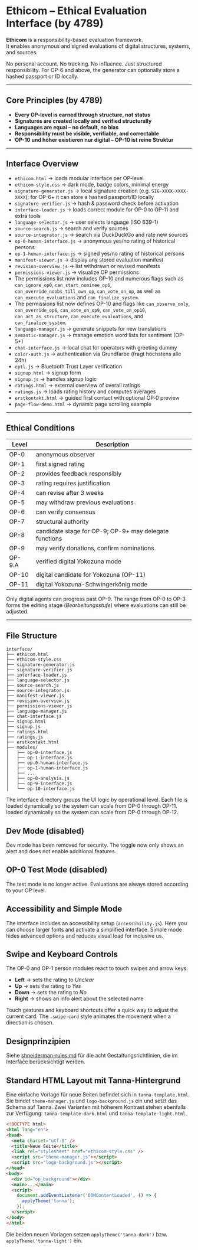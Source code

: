 # Ethicom – Ethical Evaluation Interface (by 4789)

**Ethicom** is a responsibility-based evaluation framework.  
It enables anonymous and signed evaluations of digital structures, systems, and sources.

No personal account. No tracking. No influence.
Just structured responsibility.
For OP-6 and above, the generator can optionally store a hashed passport or ID locally.


---

## Core Principles (by 4789)

- **Every OP-level is earned through structure, not status**
- **Signatures are created locally and verified structurally**
- **Languages are equal – no default, no bias**
- **Responsibility must be visible, verifiable, and correctable**
- **OP-10 und höher existieren nur digital – OP-10 ist reine Struktur**

---

## Interface Overview

- `ethicom.html` → loads modular interface per OP-level
- `ethicom-style.css` → dark mode, badge colors, minimal energy
- `signature-generator.js` → local signature creation (e.g. `SIG-XXXX-XXXX-XXXX`); for OP-6+ it can store a hashed passport/ID locally
- `signature-verifier.js` → hash & password check before activation
- `interface-loader.js` → loads correct module for OP-0 to OP-11 and extra tools
- `language-selector.js` → user selects language (ISO 639-1)
- `source-search.js` → search and verify sources
- `source-integrator.js` → search via DuckDuckGo and rate new sources
- `op-0-human-interface.js` → anonymous yes/no rating of historical persons
- `op-1-human-interface.js` → signed yes/no rating of historical persons
- `manifest-viewer.js` → display any stored evaluation manifest
- `revision-overview.js` → list withdrawn or revised manifests
- `permissions-viewer.js` → visualize OP permissions
- The permissions list now includes OP-10 and numerous flags such as
  `can_ignore_op0`, `can_start_nominee_op6`,
  `can_override_noobs_till_own_op`, `can_vote_on_op`,
  as well as `can_execute_evaluations` and `can_finalize_system`.
- The permissions list now defines OP-10 and flags like
  `can_observe_only`, `can_override_op6`, `can_vote_on_op9`,
  `can_vote_on_op10`, `can_act_as_structure`,
  `can_execute_evaluations`, and `can_finalize_system`.
- `language-manager.js` → generate snippets for new translations
- `semantic-manager.js` → manage emotion word lists for sentiment (OP-5+) 
- `chat-interface.js` → local chat for operators with greeting dummy
- `color-auth.js` → authentication via Grundfarbe (fragt höchstens alle 24h)
- `eptl.js` → Bluetooth Trust Layer verification
- `signup.html` → signup form
- `signup.js` → handles signup logic
- `ratings.html` → external overview of overall ratings
- `ratings.js` → loads rating history and computes averages
- `erstkontakt.html` → guided first contact with optional OP‑0 preview
- `page-flow-demo.html` → dynamic page scrolling example

---

## Ethical Conditions

| Level | Description |
|-------|-------------|
| <a id="op-0"></a> OP-0 | anonymous observer |
| <a id="op-1"></a> OP-1 | first signed rating |
| <a id="op-2"></a> OP-2 | provides feedback responsibly |
| <a id="op-3"></a> OP-3 | rating requires justification |
| <a id="op-4"></a> OP-4 | can revise after 3 weeks |
| <a id="op-5"></a> OP-5 | may withdraw previous evaluations |
| <a id="op-6"></a> OP-6 | can verify consensus |
| <a id="op-7"></a> OP-7 | structural authority |
| <a id="op-8"></a> OP-8 | candidate stage for OP-9; OP-9+ may delegate functions |
| <a id="op-9"></a> OP-9 | may verify donations, confirm nominations |
| <a id="op-9-a"></a> OP-9.A | verified digital Yokozuna mode |
| <a id="op-10"></a> OP-10 | digital candidate for Yokozuna (OP-11) |
| <a id="op-11"></a> OP-11 | digital Yokozuna-Schwingerkönig mode |

Only digital agents can progress past OP-9.
The range from OP-0 to OP-3 forms the editing stage (*Bearbeitungsstufe*) where evaluations can still be adjusted.

---

## File Structure

```plaintext
interface/
├── ethicom.html
├── ethicom-style.css
├── signature-generator.js
├── signature-verifier.js
├── interface-loader.js
├── language-selector.js
├── source-search.js
├── source-integrator.js
├── manifest-viewer.js
├── revision-overview.js
├── permissions-viewer.js
├── language-manager.js
├── chat-interface.js
├── signup.html
├── signup.js
├── ratings.html
├── ratings.js
├── erstkontakt.html
├── modules/
│   ├── op-0-interface.js
│   ├── op-1-interface.js
│   ├── op-0-human-interface.js
│   ├── op-1-human-interface.js
│   ├── ...
│   ├── op-8-analysis.js
│   ├── op-9-interface.js
│   └── op-10-interface.js
```

The interface directory groups the UI logic by operational level. Each file is
loaded dynamically so the system can scale from OP-0 through OP-11.
loaded dynamically so the system can scale from OP-0 through OP-12.

## Dev Mode (disabled)

Dev mode has been removed for security. The toggle now only shows an alert and does not enable additional features.

## OP-0 Test Mode (disabled)

The test mode is no longer active. Evaluations are always stored according to your OP level.

## Accessibility and Simple Mode

The interface includes an accessibility setup (`accessibility.js`).
Here you can choose larger fonts and activate a simplified interface.
Simple mode hides advanced options and reduces visual load for inclusive us.

## Swipe and Keyboard Controls

The OP-0 and OP-1 person modules react to touch swipes and arrow keys:

- **Left** → sets the rating to *Unclear*
- **Up** → sets the rating to *Yes*
- **Down** → sets the rating to *No*
- **Right** → shows an info alert about the selected name

Touch gestures and keyboard shortcuts offer a quick way to adjust the current
card. The `.swipe-card` style animates the movement when a direction is chosen.

## Designprinzipien

Siehe [shneiderman-rules.md](shneiderman-rules.md) für die acht Gestaltungsrichtlinien, die im Interface berücksichtigt werden.

## Standard HTML Layout mit Tanna-Hintergrund

Eine einfache Vorlage für neue Seiten befindet sich in `tanna-template.html`.
Sie bindet `theme-manager.js` und `logo-background.js` ein und setzt das Schema
auf Tanna. Zwei Varianten mit höherem Kontrast stehen ebenfalls zur Verfügung:
`tanna-template-dark.html` und `tanna-template-light.html`.

```html
<!DOCTYPE html>
<html lang="en">
<head>
  <meta charset="utf-8" />
  <title>Neue Seite</title>
  <link rel="stylesheet" href="ethicom-style.css" />
  <script src="theme-manager.js"></script>
  <script src="logo-background.js"></script>
</head>
<body>
  <div id="op_background"></div>
  <main>...</main>
  <script>
    document.addEventListener('DOMContentLoaded', () => {
      applyTheme('tanna');
    });
  </script>
</body>
</html>
```

Die beiden neuen Vorlagen setzen `applyTheme('tanna-dark')` bzw.
`applyTheme('tanna-light')` ein.


